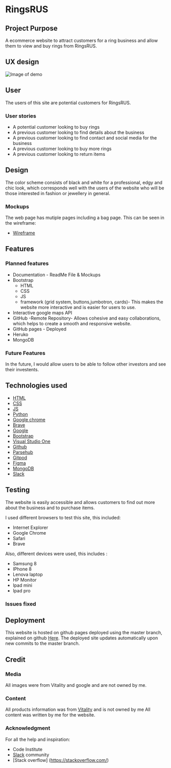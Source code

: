 # RingsRUS

## Project Purpose
A ecommerce website to attract customers for a ring business and allow them to view and buy rings from RingsRUS.
## UX design
![Image of demo](Documentation/msp3.png)

## User
The users of this site are potential customers for RingsRUS.

### User stories
* A potential customer looking to buy rings 
* A previous customer looking to find details about the business
* A previous customer looking to find contact and social media for the business 
* A previous customer looking to buy more rings 
* A previous customer looking to return items

## Design
The color scheme consists of black and white for a professional, edgy and chic look, which corresponds well with the users of the website who will be those interested in fashion or jewellery in general.

### Mockups
The web page has mutiple pages including a bag page. This can be seen in the wireframe:

* [Wireframe](https://www.figma.com/file/hh9MeowSkZakhPHTHYMpAV/Ringsrus?node-id=0%3A1)

## Features

### Planned features 


* Documentation - ReadMe File & Mockups
* Bootstrap
  * HTML
  * CSS 
  * JS
  * framework (grid system, buttons,jumbotron, cards)- This makes the website more interactive and is easier for users to use. 
* Interactive google maps API
* GitHub -Remote Repository- Allows cohesive and easy collaborations, which helps to create a smooth and responsive website.
* GitHub pages - Deployed
* Heruko
* MongoDB

### Future Features 
In the future, I would allow users to be able to follow other investors and see their investents. 

## Technologies used
* [HTML](https://developer.mozilla.org/en-US/docs/Web/HTML#:~:targetText=HTML%20(HyperText%20Markup%20Language)%20is,functionality%2Fbehavior%20(JavaScript).)
* [CSS](https://developer.mozilla.org/en-US/docs/Web/CSS#:~:targetText=Cascading%20Style%20Sheets%20(CSS)%20is,speech%2C%20or%20on%20other%20media.)
* [JS](https://www.javascript.com/)
* [Python](https://www.python.org/)
* [Google chrome](https://www.google.com/chrome/)
* [Brave](https://brave.com/?ref=poi214)
* [Google](https://www.google.com/)
* [Bootstrap](https://getbootstrap.com/)
* [Visual Studio One](https://code.visualstudio.com/)
* [Github](https://github.com/)
* [Parsehub](https://parsehub.com/)
* [Gitpod](https://gitpod.io/)
* [Figma](https://gitpod.io/)
* [MongoDB](https://www.mongodb.com/)
* [Slack](https://slack.com/intl/en-gb/)



## Testing

The website is easily accessible and allows customers to find out more about the business and to purchase items. 

I used different browsers to test this site, this included:
* Internet Explorer
* Google Chrome 
* Safari
* Brave

Also, different devices were used, this includes :

* Samsung 8
* IPhone 8
* Lenova laptop
* HP Monitor
* Ipad mini
* Ipad pro
### Issues fixed


## Deployment
This website is hosted on github pages deployed using the master branch, explained on github [Here](https://help.github.com/en/github/getting-started-with-github/create-a-repo). The deployed site updates automatically upon new commits to the master branch.


## Credit
### Media
All images were from Vitality and google and are not owned by me.
### Content
All products information was from [Vitality](https://www.vitalydesign.com/) and is not owned by me 
All content was written by me for the website.

### Acknowledgment
For all the help and inspiration:
* Code Institute
* [Slack](https://slack.com/intl/en-gb/) community
* [Stack overflow] (https://stackoverflow.com/) 


